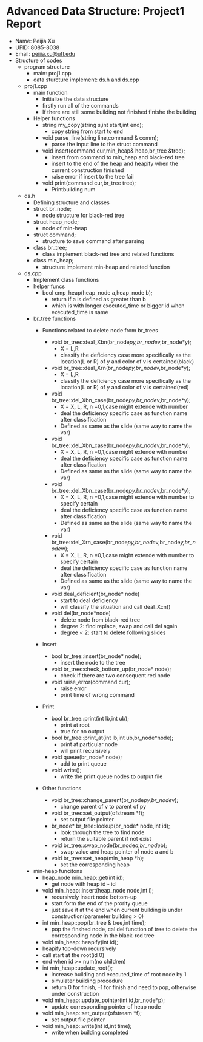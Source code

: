 # Advanced Data Structure: Project1 Report
+ Name: Peijia Xu
+ UFID: 8085-8038
+ Email: peijia.xu@ufl.edu
+ Structure of codes
  + program structure
    + main: proj1.cpp
    + data sturcture implement: ds.h and ds.cpp
  + proj1.cpp
    + main function
      + Initialize the data structure
      + firstly run all of the commands
      + If there are still some building not finished finishe the building
    + Helper functions
      + string my_copy(string s,int start,int end);    
        + copy string from start to end    
      + void parse_line(string line,command & comm);
        + parse the input line to the struct command
      + void insert(command cur,min_heap& heap,br_tree &tree);
        + insert from command to min_heap and black-red tree
        + insert to the end of the heap and heapify when the current construction finished
        + raise error if insert to the tree fail
      + void print(command cur,br_tree tree);
        + Printbuilding num 
  + ds.h
    + Defining structure and classes
    + struct br_node;
      + node structure for black-red tree
    + struct heap_node;
      + node of min-heap
    + struct command;
      + structure to save command after parsing
    + class br_tree;
      + class implement black-red tree and related functions
    + class min_heap;
      + structure implement min-heap and related function
  + ds.cpp
    + Implement class functions
    + helper funcs
      + bool cmp_heap(heap_node a,heap_node b);
        + return if a is defined as greater than b
        + which is with longer executed_time or bigger id when executed_time is same
    + br_tree functions
      + Functions related to delete node from br_trees
        
        + void br_tree::deal_Xbn(br_node*py,br_node*v,br_node*y);
            + X = L,R 
            + classify the deficiency case more specifically as the location(L or R) of y and color of v is certained(black)
        + void br_tree::deal_Xrn(br_node*py,br_node*v,br_node*y);
            + X = L,R 
            + classify the deficiency case more specifically as the location(L or R) of y and color of v is certained(red)
        + void br_tree::del_Xbn_case(br_node*py,br_node*v,br_node*y);
            + X = X, L, R, n =0,1,case might extende with number 
            + deal the deficiency specific case as function name after classification
            + Defined as same as the slide (same way to name the var)
        + void br_tree::del_Xbn_case(br_node*py,br_node*v,br_node*y);
            + X = X, L, R, n =0,1,case might extende with number 
            + deal the deficiency specific case as function name after classification
            + Defined as same as the slide (same way to name the var)
        + void br_tree::del_Xbn_case(br_node*py,br_node*v,br_node*y);
            + X = X, L, R, n =0,1,case might extende with number to specify certain
            + deal the deficiency specific case as function name after classification
            + Defined as same as the slide (same way to name the var)
        + void br_tree::del_Xrn_case(br_node*py,br_node*v,br_node*y,br_node*w);
            + X = X, L, R, n =0,1,case might extende with number to specify certain
            + deal the deficiency specific case as function name after classification
            + Defined as same as the slide (same way to name the var)
        + void deal_deficient(br_node* node)
          + start to deal deficiency
          + will classify the situation and call deal_Xcn()
        + void del(br_node*node)
          + delete node from black-red tree
          + degree 2: find replace, swap and call del again
          + degree < 2: start to delete following slides
      + Insert
        + bool br_tree::insert(br_node* node);
          + insert the node to the tree
        + void br_tree::check_bottom_up(br_node* node);
          + check if there are two consequent red node
        + void raise_error(command cur);
          + raise error
          + print time of wrong command
      + Print
        + bool br_tree::print(int lb,int ub);
          + print at root
          + true for no output
        + bool br_tree::print_at(int lb,int ub,br_node*node);
          + print at particular node
          + will print recursively
        + void queue(br_node* node);
          + add to print queue
        + void write();
          + write the print queue nodes to output file
      + Other functions
        + void br_tree::change_parent(br_node*py,br_node*v);
            + change parent of v to parent of py
        + void br_tree::set_output(ofstream *f);
          + set output file pointer
        + br_node* br_tree::lookup(br_node* node,int id);
          + look through the tree to find node
          + return the suitable parent if not exist
        + void br_tree::swap_node(br_node*a,br_node*b);
          + swap value and heap pointer of node a and b
        + void br_tree::set_heap(min_heap *h);
          + set the corresponding heap
    + min-heap funcitons
      + heap_node min_heap::get(int id);
        + get node with heap id - id
      + void min_heap::insert(heap_node node,int i);
        + recursively insert node bottom-up
        + start form the end of the prority queue
        + just save it at the end when current building is under construction(parameter building > 0)
      + int min_heap::pop(br_tree & tree,int time);
        + pop the finshed node, cal del function of tree to delete the corresponding node in the black-red tree
      +  void min_heap::heapify(int id);
        + heapify top-down recursively
        + call start at the root(id 0)
        + end when id >= num(no children)
      + int min_heap::update_root();
        + increase building and executed_time of root node by 1
        + simulater building procedure
        + return 0 for finish, -1 for finish and need to pop, otherwise under construction
      + void min_heap::update_pointer(int id,br_node*p);
        + update corresponding pointer of heap node
      + void min_heap::set_output(ofstream *f);
        + set output file pointer 
      + void min_heap::write(int id,int time);
        + write when building completed
        
      

      